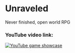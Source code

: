 # Unraveled
Never finished, open world RPG

### YouTube video link:

[![YouTube game showcase](https://img.youtube.com/vi/mmDvuSctpxQ/0.jpg)](https://www.youtube.com/watch?v=mmDvuSctpxQ)
